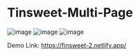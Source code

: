 # Tinsweet-Multi-Page
![image](https://github.com/zodwo/Tinsweet-figma-project/assets/92419015/baef68af-ccfa-4365-aad6-9a36e3f9d790)
![image](https://github.com/zodwo/Tinsweet-figma-project/assets/92419015/f86e164e-bcce-4ea2-ab42-f291e1644b0b)
![image](https://github.com/zodwo/Tinsweet-figma-project/assets/92419015/b04afd05-5c8e-4f31-bdfc-f28ab55e9840)


Demo Link: https://finsweet-2.netlify.app/
